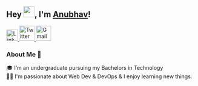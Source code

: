 ## Hey <img src="https://github.com/TheDudeThatCode/TheDudeThatCode/blob/master/Assets/Hi.gif" width="29">, I'm [Anubhav](https://anubhav06.github.io/portfolio)!
<a href="https://www.linkedin.com/in/anubhav-gupta06/">
  <img src="https://cdn.worldvectorlogo.com/logos/linkedin-icon-2.svg" title="Linkedin" alt="Linkedin Account" width="30"/>
</a>
<a href="https://twitter.com/anubhavstwt">
  <img src="https://cdn.worldvectorlogo.com/logos/twitter-6.svg" title="Twitter" alt="Twitter Account" width="40"/>
</a>
<a href="mailto:mail.anubhav06@gmail.com">
  <img src="https://cdn.worldvectorlogo.com/logos/gmail-icon-2.svg" title="Gmail" alt="Gmail Account" width="40"/>
</a>


<br/>

### About Me 🚀
🎓 I’m an undergraduate pursuing my Bachelors in Technology </br>
👨‍💻  I'm passionate about Web Dev & DevOps & I enjoy learning new things. </br>


<!-- 
## 📈 Stats
<p>
	
  <img width="54%" src="https://github-readme-stats.vercel.app/api?username=anubhav06&show_icons=true&theme=tokyonight" />
  <img width="45%" src="https://github-readme-stats.vercel.app/api/top-langs?username=anubhav06&show_icons=true&theme=tokyonight&locale=en&layout=compact" /></br>
</p>
 -->
